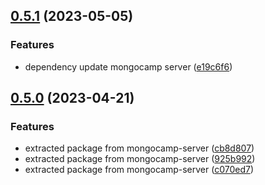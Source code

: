 ## [0.5.1]() (2023-05-05)


### Features

* dependency update mongocamp server ([e19c6f6](https://github.com/MongoCamp/mongocamp-test-server/commit/e19c6f68149c2e9c281846125493421da27ec3db))

## [0.5.0]() (2023-04-21)


### Features

* extracted package from mongocamp-server ([cb8d807](https://github.com/MongoCamp/mongocamp-test-server/commit/cb8d807850a995d000dc885e0aef367d59a2257f))
* extracted package from mongocamp-server ([925b992](https://github.com/MongoCamp/mongocamp-test-server/commit/925b9925c8c55c8f4a157f322a150a10f96327c7))
* extracted package from mongocamp-server ([c070ed7](https://github.com/MongoCamp/mongocamp-test-server/commit/c070ed7e3ed28262afeb91f221fa7c0701becb6f))

